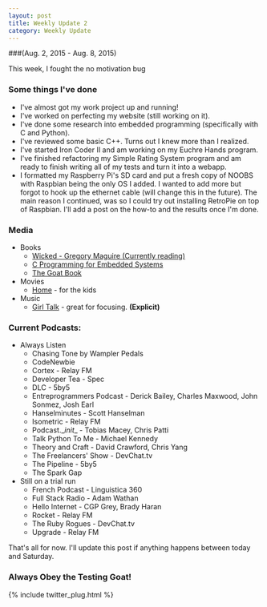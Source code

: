 ```yaml
---
layout: post
title: Weekly Update 2
category: Weekly Update
---
```

###(Aug. 2, 2015 - Aug. 8, 2015)

This week, I fought the no motivation bug

### Some things I've done
* I've almost got my work project up and running!
* I've worked on perfecting my website (still working on it).
* I've done some research into embedded programming (specifically with C and Python).
* I've reviewed some basic C++. Turns out I knew more than I realized.
* I've started Iron Coder II and am working on my Euchre Hands program.
* I've finished refactoring my Simple Rating System program and am ready to finish writing all of my tests and turn it into a webapp.
* I formatted my Raspberry Pi's SD card and put a fresh copy of NOOBS with Raspbian being the only OS I added. I wanted to add more but forgot to hook up the ethernet cable (will change this in the future). The main reason I continued, was so I could try out installing RetroPie on top of Raspbian. I'll add a post on the how-to and the results once I'm done.

### Media
* Books
    * [Wicked - Gregory Maguire (Currently reading)](http://www.amazon.com/Wicked-Life-Times-Witch-Years/dp/0061350966/)
    * [C Programming for Embedded Systems](http://dsp-book.narod.ru/CPES.pdf)
    * [The Goat Book](http://chimera.labs.oreilly.com/books/1234000000754/index.html)
* Movies
    * [Home](http://www.imdb.com/title/tt2224026/) - for the kids
* Music
    * [Girl Talk](http://illegalart.net/girltalk/shop/index.html) - great for focusing. **(Explicit)**

### Current Podcasts:
* Always Listen
    * Chasing Tone by Wampler Pedals
    * CodeNewbie
    * Cortex - Relay FM
    * Developer Tea - Spec
    * DLC - 5by5
    * Entreprogrammers Podcast - Derick Bailey, Charles Maxwood, John Sonmez, Josh Earl
    * Hanselminutes - Scott Hanselman
    * Isometric - Relay FM
    * Podcast.\__init__ - Tobias Macey, Chris Patti
    * Talk Python To Me - Michael Kennedy
    * Theory and Craft - David Crawford, Chris Yang
    * The Freelancers' Show - DevChat.tv
    * The Pipeline - 5by5
    * The Spark Gap
* Still on a trial run
    * French Podcast - Linguistica 360
    * Full Stack Radio - Adam Wathan
    * Hello Internet - CGP Grey, Brady Haran
    * Rocket - Relay FM
    * The Ruby Rogues - DevChat.tv
    * Upgrade - Relay FM


That's all for now. I'll update this post if anything happens between today and Saturday.

### Always Obey the Testing Goat!

{% include twitter_plug.html %}

